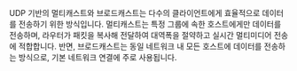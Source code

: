 UDP 기반의 멀티캐스트와 브로드캐스트는 다수의 클라이언트에게 효율적으로 데이터를 전송하기 위한 방식입니다. 멀티캐스트는 특정 그룹에 속한 호스트에게만 데이터를 전송하며, 라우터가 패킷을 복사해 전달하여 대역폭을 절약하고 실시간 멀티미디어 전송에 적합합니다. 반면, 브로드캐스트는 동일 네트워크 내 모든 호스트에 데이터를 전송하는 방식으로, 기본 네트워크 연결에 주로 사용됩니다.

